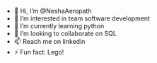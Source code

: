 - 👋 Hi, I’m @NeshaAeropath
- 👀 I’m interested in team software development
- 🌱 I’m currently learning python
- 💞️ I’m looking to collaborate on SQL
- 📫 Reach me  on linkedin
- ⚡ Fun fact: Lego!

<!---
NeshaAeropath/NeshaAeropath is a ✨ special ✨ repository because its `README.md` (this file) appears on your GitHub profile.
You can click the Preview link to take a look at your changes.
--->
